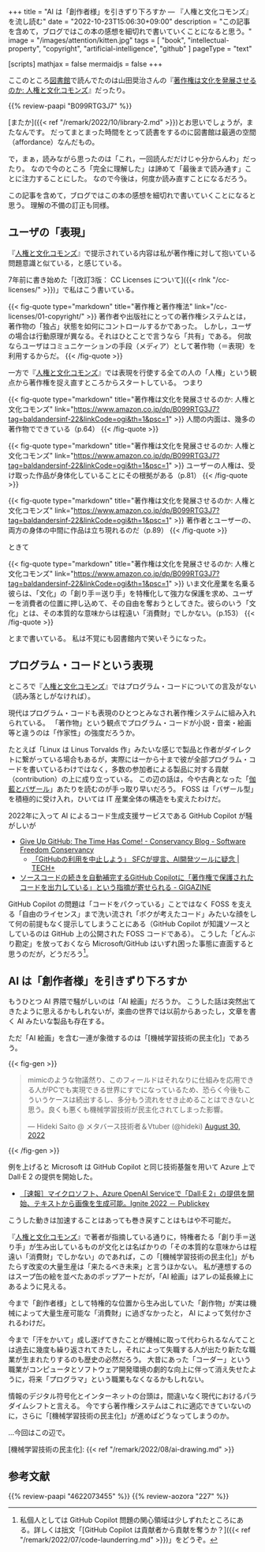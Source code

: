 +++
title = "AI は「創作者様」を引きずり下ろすか — 『人権と文化コモンズ』を流し読む"
date =  "2022-10-23T15:06:30+09:00"
description = "この記事を含めて，ブログではこの本の感想を細切れで書いていくことになると思う。"
image = "/images/attention/kitten.jpg"
tags = [ "book", "intellectual-property", "copyright", "artificial-intelligence", "github" ]
pageType = "text"

[scripts]
  mathjax = false
  mermaidjs = false
+++

ここのところ[図書館][島根県立図書館]で読んでたのは山田奨治さんの『[著作権は文化を発展させるのか: 人権と文化コモンズ][人権と文化コモンズ]』だったり。

{{% review-paapi "B099RTG3J7" %}} <!-- 著作権は文化を発展させるのか: 人権と文化コモンズ -->

[またか]({{< ref "/remark/2022/10/library-2.md" >}})とお思いでしょうが，またなんです。
だってまとまった時間をとって読書をするのに図書館は最適の空間（affordance）なんだもの。

で，まぁ，読みながら思ったのは「これ，一回読んだだけじゃ分からんわ」だったり。
なので今のところ「完全に理解した」は諦めて「最後まで読み通す」ことに注力することにした。
なので今後は，何度か読み直すことになるだろう。

この記事を含めて，ブログではこの本の感想を細切れで書いていくことになると思う。
理解の不備の訂正も同様。

## ユーザの「表現」

『[人権と文化コモンズ]』で提示されている内容は私が著作権に対して抱いている問題意識と似ている，と感じている。

7年前に書き始めた「[改訂3版： CC Licenses について]({{< rlnk "/cc-licenses/" >}})」で私はこう書いている。

{{< fig-quote type="markdown" title="著作権と著作権法" link="/cc-licenses/01-copyright/" >}}
著作者や出版社にとっての著作権システムとは，著作物の「独占」状態を如何にコントロールするかであった。
しかし，ユーザの場合は行動原理が異なる。それはひとことで言うなら「共有」である。
何故ならユーザはコミュニケーションの手段（メディア）として著作物（＝表現）を利用するからだ。
{{< /fig-quote >}}

一方で『[人権と文化コモンズ]』では表現を行使する全ての人の「人権」という観点から著作権を捉え直すところからスタートしている。
つまり

{{< fig-quote type="markdown" title="著作権は文化を発展させるのか: 人権と文化コモンズ" link="https://www.amazon.co.jp/dp/B099RTG3J7?tag=baldandersinf-22&linkCode=ogi&th=1&psc=1" >}}
人間の内面は、幾多の著作物でできている（p.64）
{{< /fig-quote >}}

{{< fig-quote type="markdown" title="著作権は文化を発展させるのか: 人権と文化コモンズ" link="https://www.amazon.co.jp/dp/B099RTG3J7?tag=baldandersinf-22&linkCode=ogi&th=1&psc=1" >}}
ユーザーの人権は、受け取った作品が身体化していることにその根拠がある（p.81）
{{< /fig-quote >}}

{{< fig-quote type="markdown" title="著作権は文化を発展させるのか: 人権と文化コモンズ" link="https://www.amazon.co.jp/dp/B099RTG3J7?tag=baldandersinf-22&linkCode=ogi&th=1&psc=1" >}}
著作者とユーザーの、両方の身体の中間に作品は立ち現れるのだ（p.89）
{{< /fig-quote >}}

ときて

{{< fig-quote type="markdown" title="著作権は文化を発展させるのか: 人権と文化コモンズ" link="https://www.amazon.co.jp/dp/B099RTG3J7?tag=baldandersinf-22&linkCode=ogi&th=1&psc=1" >}}
いま文化産業を名乗る彼らは、「文化」の「創り手＝送り手」を特権化して強力な保護を求め、ユーザーを消費者の位置に押し込めて、その自由を奪おうとしてきた。彼らのいう「文化」とは、その本質的な意味からは程遠い「消費財」でしかない。（p.153）
{{< /fig-quote >}}

とまで書いている。
私は不覚にも図書館内で笑いそうになった。

## プログラム・コードという表現

ところで『[人権と文化コモンズ]』ではプログラム・コードについての言及がない（読み落としがなければ）。

現代はプログラム・コードも表現のひとつとみなされ著作権システムに組み入れられている。
「著作物」という観点でプログラム・コードが小説・音楽・絵画等と違うのは「作家性」の強度だろうか。

たとえば「Linux は Linus Torvalds 作」みたいな感じで製品と作者がダイレクトに繋がっている場合もあるが，実際には一から十まで彼が全部プログラム・コードを書いているわけではなく，多数の参加者による製品に対する貢献（contribution）の上に成り立っている。
この辺の話は，今や古典となった「[伽藍とバザール](http://cruel.org/freeware/cathedral.html)」あたりを読むのが手っ取り早いだろう。
FOSS は「バザール型」を積極的に受け入れ，ひいては IT 産業全体の構造をも変えたわけだ。

2022年に入って AI によるコード生成支援サービスである GitHub Copilot が騒がしいが

- [Give Up GitHub: The Time Has Come! - Conservancy Blog - Software Freedom Conservancy](https://sfconservancy.org/blog/2022/jun/30/give-up-github-launch/)
  - [「GitHubの利用を中止しよう」 SFCが提言、AI開発ツールに疑念 | TECH+](https://news.mynavi.jp/techplus/article/20220701-2385316/)
- [ソースコードの続きを自動補完するGitHub Copilotに「著作権で保護されたコードを出力している」という指摘が寄せられる - GIGAZINE](https://gigazine.net/news/20221018-github-copilot-emit-copyrighted-code/)

GitHub Copilot の問題は「コードをパクっている」ことではなく FOSS を支える「自由のライセンス」まで洗い流され「ボクが考えたコード」みたいな顔をして何の前提もなく提示してしまうことにある（GitHub Copilot が知識ソースとしているのは GitHub 上の公開された FOSS コードである）。
こうした「どんぶり勘定」を放っておくなら Microsoft/GitHub はいずれ困った事態に直面すると思うのだが，どうだろう[^gc1]。

[^gc1]: 私個人としては GitHub Copilot 問題の関心領域は少しずれたところにある。詳しくは拙文「[GitHub Copilot は貢献者から貢献を奪うか？]({{< ref "/remark/2022/07/code-launderring.md" >}})」をどうぞ。

## AI は「創作者様」を引きずり下ろすか

もうひとつ AI 界隈で騒がしいのは「AI 絵画」だろうか。
こうした話は突然出てきたように思えるかもしれないが，楽曲の世界では以前からあったし，文章を書く AI みたいな製品も存在する。

ただ「AI 絵画」を含む一連が象徴するのは「[機械学習技術の民主化]」であろう。

{{< fig-gen >}}
<blockquote class="twitter-tweet"><p lang="ja" dir="ltr">mimicのような物議然り、このフィールドはそれなりに仕組みを応用できる人がPCでも実現できる世界にすでになっているため、恐らく今後もこういうケースは続出するし、多分もう流れをせき止めることはできないと思う。良くも悪くも機械学習技術が民主化されてしまった影響。</p>&mdash; Hideki Saito @ メタバース技術者＆Vtuber (@hideki) <a href="https://twitter.com/hideki/status/1564509002205052931?ref_src=twsrc%5Etfw">August 30, 2022</a></blockquote>
{{< /fig-gen >}}

例を上げると Microsoft は GitHub Copilot と同じ技術基盤を用いて Azure 上で Dall·E 2 の提供を開始した。

- [［速報］マイクロソフト、Azure OpenAI Serviceで「Dall·E 2」の提供を開始、テキストから画像を生成可能。Ignite 2022 － Publickey](https://www.publickey1.jp/blog/22/azure_openai_servicedalle_2ignite_2022.html)

こうした動きは加速することはあっても巻き戻すことはもはや不可能だ。

『[人権と文化コモンズ]』で著者が指摘している通りに，特権者たる「創り手＝送り手」が生み出しているものが文化とは名ばかりの「その本質的な意味からは程遠い「消費財」でしかない」のであれば，この「[機械学習技術の民主化]」がもたらす改変の大量生産は「来たるべき未来」と言うほかない。
私が連想するのはスープ缶の絵を並べたあのポップアートだが，「AI 絵画」はアレの延長線上にあるように見える。

今まで「創作者様」として特権的な位置から生み出していた「創作物」が実は機械によって大量生産可能な「消費財」に過ぎなかったと， AI によって気付かされるわけだ。

今まで「汗をかいて」成し遂げてきたことが機械に取って代わられるなんてことは過去に幾度も繰り返されてきたし，それによって失職する人が出たり新たな職業が生まれたりするのも歴史の必然だろう。
大昔にあった「コーダー」という職業がコンピュータとソフトウェア開発環境の劇的な向上に伴って消え失せたように，将来「プログラマ」という職業もなくなるかもしれない。

情報のデジタル符号化とインターネットの台頭は，間違いなく現代におけるパラダイムシフトと言える。
今ですら著作権システムはこれに適応できていないのに，さらに「[機械学習技術の民主化]」が進めばどうなってしまうのか。

...今回はこの辺で。

[島根県立図書館]: https://www.library.pref.shimane.lg.jp/
[人権と文化コモンズ]: https://www.amazon.co.jp/dp/B099RTG3J7?tag=baldandersinf-22&linkCode=ogi&th=1&psc=1 "著作権は文化を発展させるのか: 人権と文化コモンズ"
[機械学習技術の民主化]: {{< ref "/remark/2022/08/ai-drawing.md" >}}

## 参考文献

{{% review-paapi "4622073455" %}} <!-- 〈海賊版〉の思想‐18世紀英国の永久コピーライト闘争 -->
{{% review-aozora "227" %}} <!-- 伽藍とバザール -->
